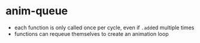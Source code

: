 # anim-queue

- each function is only called once per cycle, even if `.add`ed multiple times
- functions can requeue themselves to create an animation loop
